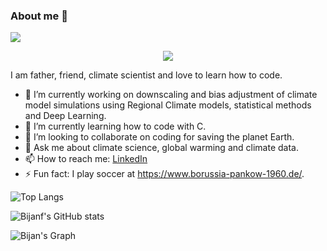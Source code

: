 ### About me 👋

![](https://komarev.com/ghpvc/?username=bijanf&color=brightgreen)

<p align="center">
  <a href="https://skillicons.dev">
    <img src="https://skillicons.dev/icons?i=git,c,python,r,vim" />
  </a>
</p>

I am father, friend, climate scientist and love to learn how to code.

- 🔭 I’m currently working on downscaling and bias adjustment of climate model simulations using Regional Climate models, statistical methods and Deep Learning. 
- 🌱 I’m currently learning how to code with C.
- 👯 I’m looking to collaborate on coding for saving the planet Earth.
- 💬 Ask me about climate science, global warming and climate data.
- 📫 How to reach me: [LinkedIn](https://www.linkedin.com/in/bijanfallah/)
- ⚡ Fun fact: I play soccer at https://www.borussia-pankow-1960.de/.
  
![Top Langs](https://github-readme-stats.vercel.app/api/top-langs/?username=bijanf&layout=compact&hide_border=true)

![Bijanf's GitHub stats](https://github-readme-stats.vercel.app/api?username=bijanf&show_icons=true&theme=flag-india&hide_border=true)

![Bijan's Graph](https://github-readme-activity-graph.vercel.app/graph?username=bijanf&custom_title=%20Bijan's%20GitHub%20Activity%20Graph&bg_color=FFFFFF&color=7F3FBF&line=000000&point=000000&title_color=000000&area=true)
